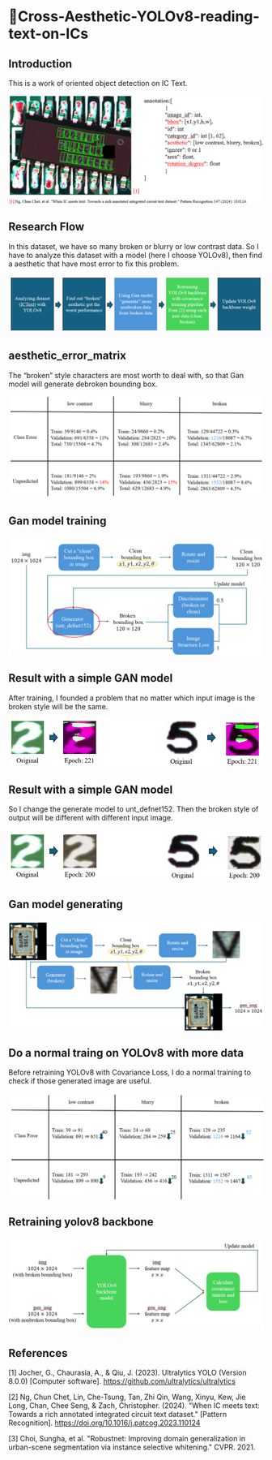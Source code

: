 # 🌟Cross-Aesthetic-YOLOv8-reading-text-on-ICs
## Introduction

This is a work of oriented object detection on IC Text.

![image](https://github.com/okok009/Cross-Aesthetic-YOLOv8-reading-text-on-ICs/blob/master/assets/Introduction.png)

## Research Flow
In this dataset, we have so many broken or blurry or low contrast data. So I have to analyze this dataset with a model (here I choose YOLOv8), then find a aesthetic that have most error to fix this problem.

![image](https://github.com/okok009/Cross-Aesthetic-YOLOv8-reading-text-on-ICs/blob/master/assets/Research%20Flow.png)

## aesthetic_error_matrix
The “broken” style characters are most worth to deal with, so that Gan model will generate debroken bounding box.

![image](https://github.com/okok009/Cross-Aesthetic-YOLOv8-reading-text-on-ICs/blob/master/assets/aesthetic_error_matrix.png)

## Gan model training
![image](https://github.com/okok009/Cross-Aesthetic-YOLOv8-reading-text-on-ICs/blob/master/assets/Gan%20model%20training.png)

## Result with a simple GAN model
After training, I founded a problem that no matter which input image is the broken style will be the same.

![image](https://github.com/okok009/Cross-Aesthetic-YOLOv8-reading-text-on-ICs/blob/master/assets/Using%20simple%20GAN%20model.png)

## Result with a simple GAN model
So I change the generate model to unt_defnet152. Then the broken style of output will be different with different input image.

![image](https://github.com/okok009/Cross-Aesthetic-YOLOv8-reading-text-on-ICs/blob/master/assets/Using%20complex%20GAN%20model.png)

## Gan model generating
![image](https://github.com/okok009/Cross-Aesthetic-YOLOv8-reading-text-on-ICs/blob/master/assets/Gan%20model%20generating.png)

## Do a normal traing on YOLOv8 with more data
Before retraining YOLOv8 with Covariance Loss, I do a normal training to check if those generated image are useful.

![image](https://github.com/okok009/Cross-Aesthetic-YOLOv8-reading-text-on-ICs/blob/master/assets/new_aesthetic_error_matrix.png)

## Retraining yolov8 backbone
![image](https://github.com/okok009/Cross-Aesthetic-YOLOv8-reading-text-on-ICs/blob/master/assets/Retraining%20yolov8%20backbone.png)

## References
[1] Jocher, G., Chaurasia, A., & Qiu, J. (2023). Ultralytics YOLO (Version 8.0.0) [Computer software]. https://github.com/ultralytics/ultralytics

[2] Ng, Chun Chet, Lin, Che-Tsung, Tan, Zhi Qin, Wang, Xinyu, Kew, Jie Long, Chan, Chee Seng, & Zach, Christopher. (2024). "When IC meets text: Towards a rich annotated integrated circuit text dataset." [Pattern Recognition]. https://doi.org/10.1016/j.patcog.2023.110124

[3] Choi, Sungha, et al. "Robustnet: Improving domain generalization in urban-scene segmentation via instance selective whitening." CVPR. 2021.
